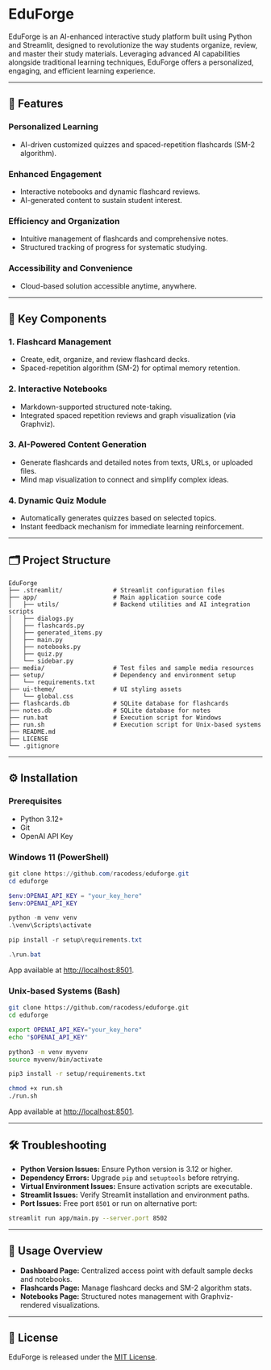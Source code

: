 # EduForge

EduForge is an AI-enhanced interactive study platform built using Python and Streamlit, designed to revolutionize the way students organize, review, and master their study materials. Leveraging advanced AI capabilities alongside traditional learning techniques, EduForge offers a personalized, engaging, and efficient learning experience.

---

## 🚀 Features

### Personalized Learning
- AI-driven customized quizzes and spaced-repetition flashcards (SM-2 algorithm).

### Enhanced Engagement
- Interactive notebooks and dynamic flashcard reviews.
- AI-generated content to sustain student interest.

### Efficiency and Organization
- Intuitive management of flashcards and comprehensive notes.
- Structured tracking of progress for systematic studying.

### Accessibility and Convenience
- Cloud-based solution accessible anytime, anywhere.

---

## 📌 Key Components

### 1. Flashcard Management
- Create, edit, organize, and review flashcard decks.
- Spaced-repetition algorithm (SM-2) for optimal memory retention.

### 2. Interactive Notebooks
- Markdown-supported structured note-taking.
- Integrated spaced repetition reviews and graph visualization (via Graphviz).

### 3. AI-Powered Content Generation
- Generate flashcards and detailed notes from texts, URLs, or uploaded files.
- Mind map visualization to connect and simplify complex ideas.

### 4. Dynamic Quiz Module
- Automatically generates quizzes based on selected topics.
- Instant feedback mechanism for immediate learning reinforcement.

---

## 🗂️ Project Structure
```
EduForge
├── .streamlit/              # Streamlit configuration files
├── app/                     # Main application source code
│   ├── utils/               # Backend utilities and AI integration scripts
│   ├── dialogs.py
│   ├── flashcards.py
│   ├── generated_items.py
│   ├── main.py
│   ├── notebooks.py
│   ├── quiz.py
│   └── sidebar.py
├── media/                   # Test files and sample media resources
├── setup/                   # Dependency and environment setup
│   └── requirements.txt
├── ui-theme/                # UI styling assets
│   └── global.css
├── flashcards.db            # SQLite database for flashcards
├── notes.db                 # SQLite database for notes
├── run.bat                  # Execution script for Windows
├── run.sh                   # Execution script for Unix-based systems
├── README.md
├── LICENSE
└── .gitignore
```

---

## ⚙️ Installation

### Prerequisites
- Python 3.12+
- Git
- OpenAI API Key

### Windows 11 (PowerShell)

```powershell
git clone https://github.com/racodess/eduforge.git
cd eduforge

$env:OPENAI_API_KEY = "your_key_here"
$env:OPENAI_API_KEY

python -m venv venv
.\venv\Scripts\activate

pip install -r setup\requirements.txt

.\run.bat
```

App available at [http://localhost:8501](http://localhost:8501).

### Unix-based Systems (Bash)

```bash
git clone https://github.com/racodess/eduforge.git
cd eduforge

export OPENAI_API_KEY="your_key_here"
echo "$OPENAI_API_KEY"

python3 -m venv myvenv
source myvenv/bin/activate

pip3 install -r setup/requirements.txt

chmod +x run.sh
./run.sh
```

App available at [http://localhost:8501](http://localhost:8501).

---

## 🛠 Troubleshooting

- **Python Version Issues:** Ensure Python version is 3.12 or higher.
- **Dependency Errors:** Upgrade `pip` and `setuptools` before retrying.
- **Virtual Environment Issues:** Ensure activation scripts are executable.
- **Streamlit Issues:** Verify Streamlit installation and environment paths.
- **Port Issues:** Free port `8501` or run on alternative port:

```bash
streamlit run app/main.py --server.port 8502
```

---

## 📖 Usage Overview

- **Dashboard Page:** Centralized access point with default sample decks and notebooks.
- **Flashcards Page:** Manage flashcard decks and SM-2 algorithm stats.
- **Notebooks Page:** Structured notes management with Graphviz-rendered visualizations.

---

## 📄 License

EduForge is released under the [MIT License](LICENSE).

